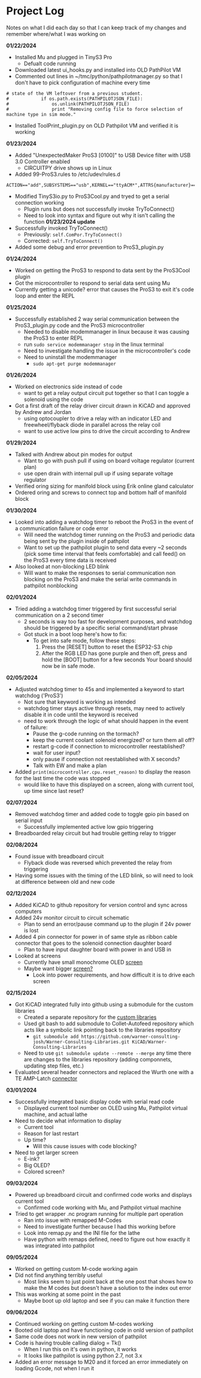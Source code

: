 # Project Log
Notes on what I did each day so that I can keep track of my changes and remember where/what I was working on

**01/22/2024**
- Installed Mu and plugged in TinyS3 Pro
  - Defualt code running
- Downloaded latest ui_hooks.py and installed into OLD PathPilot VM
- Commented out lines in ~/tmc/python/pathpilotmanager.py so that I don't have to pick configuration of machine every time
```
# state of the VM leftover from a previous student.
#            if os.path.exists(PATHPILOTJSON_FILE):
#                os.unlink(PATHPILOTJSON_FILE)
#                print "Removing config file to force selection of machine type in sim mode."
```
- Installed ToolPrint_plugin.py on OLD Pathpilot VM and verified it is working

**01/23/2024**
- Added "UnexpectedMaker ProS3 [0100]" to USB Device filter with USB 3.0 Controller enabled
  - CIRCUITPY drive shows up in Linux
- Added 99-ProS3.rules to /etc/udev/rules.d
```
ACTION=="add",SUBSYSTEMS=="usb",KERNEL=="ttyACM*",ATTRS{manufacturer}=="UnexpectedMaker",ATTRS{product}=="ProS3",SYMLINK+="ProS3",GROUP="dialout",MODE="0666"
```
- Modified TinyS3io.py to ProS3Cool.py and tryed to get a serial connection working
  - Plugin runs but does not successfully invoke TryToConnect()
  - Need to look into syntax and figure out why it isn't calling the function
**01/23/2024 update**
- Successfully invoked TryToConnect()
  - Previously: `self.ComPor.TryToConnect()`
  - Corrected: `self.TryToConnect()`
- Added some debug and error prevention to ProS3_plugin.py

**01/24/2024**
- Worked on getting the ProS3 to respond to data sent by the ProS3Cool plugin
- Got the microcontroller to respond to serial data sent using Mu
- Currently getting a unicode? error that causes the ProS3 to exit it's code loop and enter the REPL

**01/25/2024**
- Successfully established 2 way serial communication between the ProS3_plugin.py code and the ProS3 microcontroller
  - Needed to disable modemmanager in linux because it was causing the ProS3 to enter REPL
  - run `sudo service modemmanager stop` in the linux terminal
  - Need to investigate handling the issue in the microcontroller's code
  - Need to uninstall the modemmanager
    - `sudo apt-get purge modemmanager`

**01/26/2024**
- Worked on electronics side instead of code
  - want to get a relay output circuit put together so that I can toggle a solenoid using the code
- Got a first draft of the relay driver circuit drawn in KiCAD and approved by Andrew and Jordan
  - using optocoupler to drive a relay with an indicator LED and freewheel/flyback diode in parallel across the relay coil
  - want to use active low pins to drive the circuit according to Andrew

**01/29/2024**
- Talked with Andrew about pin modes for output
  - Want to go with push pull if using on board voltage regulator (current plan)
  - use open drain with internal pull up if using separate voltage regulator
- Verified oring sizing for manifold block using Erik online gland calculator
- Ordered oring and screws to connect top and bottom half of manifold block

**01/30/2024**
- Looked into adding a watchdog timer to reboot the ProS3 in the event of a communication failure or code error
  - Will need the watchdog timer running on the ProS3 and periodic data being sent by the plugin inside of pathpilot
  - Want to set up the pathpilot plugin to send data every ~2 seconds (pick some time interval that feels comfortable) and call feed() on the ProS3 every time data is received
- Also looked at non-blocking LED blink
  - Will want to make the responses to serial communication non blocking on the ProS3 and make the serial write commands in pathpilot nonblocking
 
**02/01/2024**
- Tried adding a watchdog timer triggered by first successful serial communication on a 2 second timer
  - 2 seconds is way too fast for development purposes, and watchdog should be triggered by a specific serial command/start phrase
  - Got stuck in a boot loop here's how to fix:
    - To get into safe mode, follow these steps:
      1. Press the [RESET] button to reset the ESP32-S3 chip
      2. After the RGB LED has gone purple and then off, press and hold the [BOOT] button for a few seconds
      Your board should now be in safe mode.

**02/05/2024**
- Adjusted watchdog timer to 45s and implemented a keyword to start watchdog ('ProS3')
  - Not sure that keyword is working as intended
  - watchdog timer stays active through resets, may need to actively disable it in code until the keyword is received
  - need to work through the logic of what should happen in the event of failure:
    - Pause the g-code running on the tormach?
    - keep the current coolant solenoid energized? or turn them all off?
    - restart g-code if connection to microcontroller reestablished?
    - wait for user input?
    - only pause if connection not reestablished with X seconds?
    - Talk with EW and make a plan
- Added `print(microcontroller.cpu.reset_reason)` to display the reason for the last time the code was stopped
  - would like to have this displayed on a screen, along with current tool, up time since last reset?

**02/07/2024**
- Removed watchdog timer and added code to toggle gpio pin based on serial input
  - Successfully implemented active low gpio triggering
- Breadboarded relay circuit but had trouble getting relay to trigger

**02/08/2024**
- Found issue with breadboard circuit
  - Flyback diode was reversed which prevented the relay from triggering
- Having some issues with the timing of the LED blink, so will need to look at difference between old and new code

**02/12/2024**
- Added KiCAD to github repository for version control and sync across computers
- Added 24v monitor circuit to circuit schematic
  - Plan to send an error/pause command up to the plugin if 24v power is lost
- Added 4 pin connector for power in of same style as ribbon cable connector that goes to the solenoid connection daughter board
  - Plan to have input daughter board with power in and USB in
- Looked at screens
  - Currently have small monochrome OLED [screen](https://www.adafruit.com/product/938)
  - Maybe want bigger [screen?](https://www.adafruit.com/product/5872)
    - Look into power requirements, and how difficult it is to drive each screen
   
**02/15/2024**
- Got KiCAD integrated fully into github using a submodule for the custom libraries
  - Created a separate repository for the [custom libraries](https://github.com/warner-consulting-josh/Warner-Consulting-Libraries.git)
  - Used git bash to add submodule to Collet-Autofeed repository which acts like a symbolic link pointing back to the libraries repository
    - `git submodule add https://github.com/warner-consulting-josh/Warner-Consulting-Libraries.git KiCAD/Warner-Consulting-Libraries`
  - Need to use `git submodule update --remote --merge` any time there are changes to the libraries repository (adding componnets, updating step files, etc.)
- Evaluated several header connectors and replaced the Wurth one with a TE AMP-Latch [connector](https://www.digikey.com/en/products/detail/te-connectivity-amp-connectors/1761685-6/2187846)

**03/01/2024**
- Successfully integrated basic display code with serial read code
  - Displayed current tool number on OLED using Mu, Pathpilot virtual machine, and actual lathe
- Need to decide what information to display
  - Current tool
  - Reason for last restart
  - Up time?
    - Will this cause issues with code blocking?
- Need to get larger screen
  - E-ink?
  - Big OLED?
  - Colored screen?

**09/03/2024**
- Powered up breadboard circuit and confirmed code works and displays current tool
  - Confirmed code working with Mu, and Pathpilot virtual machine
- Tried to get wrapper .nc program running for multiple part operation
  - Ran into issue with remapped M-Codes
  - Need to investigate further because I had this working before
  - Look into remap.py and the INI file for the lathe
  - Have python with remaps defined, need to figure out how exactly it was integrated into pathpilot

**09/05/2024**
- Worked on getting custom M-code working again
- Did not find anything terribly useful
  - Most links seem to just point back at the one post that shows how to make the M codes but doesn't have a solution to the index out error
- This was working at some point in the past
  - Maybe boot up old laptop and see if you can make it function there

**09/06/2024**
- Continued working on getting custom M-codes working
- Booted old laptop and have functioning code in onld version of pathpilot
- Same code does not work in new version of pathpilot
- Code is having trouble calling dialog = Tk()
  - When I run this on it's own in python, it works
  - It looks like pathpilot is using python 2.7, not 3.x
- Added an error message to M20 and it forced an error immediately on loading Gcode, not when I run it
